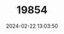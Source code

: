 ---
title: "19854"
category: "Salmo platycephalus"
draft: false
date: 2024-02-22 13:03:50
languages:
  Turkish: ["Ala Balik"]
  English: ["Flathead trout"]
---